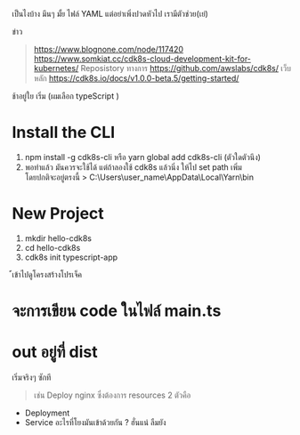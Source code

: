 เป็นไงบ้าง มึนๆ มั้ย ไฟล์ YAML แต่อย่าเพิ่งปวดหัวไป เรามีตัวช่วย(เย่)

ข่าว
>   https://www.blognone.com/node/117420
>   https://www.somkiat.cc/cdk8s-cloud-development-kit-for-kubernetes/
Reposistory ทางการ
>   https://github.com/awslabs/cdk8s/
เว็บหลัก
>   https://cdk8s.io/docs/v1.0.0-beta.5/getting-started/


ช้าอยู่ใย เริ่ม (ผมเลือก typeScript )

# Install the CLI
1. npm install -g cdk8s-cli หรือ  yarn global add cdk8s-cli (ตัวใดตัวนึง)
2. พอทำแล้ว มันควรจะใช้ได้ แต่ถ้าลองใช้ cdk8s แล้วนิ่ง ให้ไป set path เพิ่ม  
    โดยปกติจะอยู่ตรงนี้ > C:\Users\user_name\AppData\Local\Yarn\bin

# New Project 
1. mkdir hello-cdk8s
2. cd hello-cdk8s
3. cdk8s init typescript-app

้้เข้าไปดูโครงสร้างโปรเจ็ค
 # จะการเขียน code ในไฟล์ main.ts
 # out อยู่ที่ dist

เริ่มจริงๆ ซักที
> เช่น  Deploy nginx ซึ่งต้องการ resources 2 ตัวคือ
 - Deployment
 - Service
 อะไรที่โยงมันเข้าด้วยกัน ? ฮั่นแน่ ลืมยัง

 